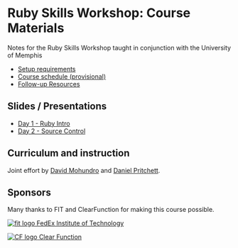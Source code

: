 # Ruby Skills Workshop: Course Materials

Notes for the Ruby Skills Workshop taught in conjunction with the University of Memphis

* [Setup requirements](SETUP.md)
* [Course schedule (provisional)](SCHEDULE.md)
* [Follow-up Resources](RESOURCES.md)

## Slides / Presentations

* [Day 1 - Ruby Intro](https://clearfunction.github.io/ruby-skills-workshop/slides/01-ruby-intro/)
* [Day 2 - Source Control](https://clearfunction.github.io/ruby-skills-workshop/slides/03-git-and-hosting/)

## Curriculum and instruction

Joint effort by [David Mohundro](https://mohundro.com) and [Daniel Pritchett](https://dpritchett.net).


## Sponsors

Many thanks to FIT and ClearFunction for making this course possible.

[![fit logo](http://www.memphis.edu/fedex/siteimages/fit_memtech.png) FedEx Institute of Technology ](http://www.memphis.edu/fedex/)


[![CF logo](https://avatars2.githubusercontent.com/u/12205845?v=3&s=200) Clear Function](http://clearfunction.com)
